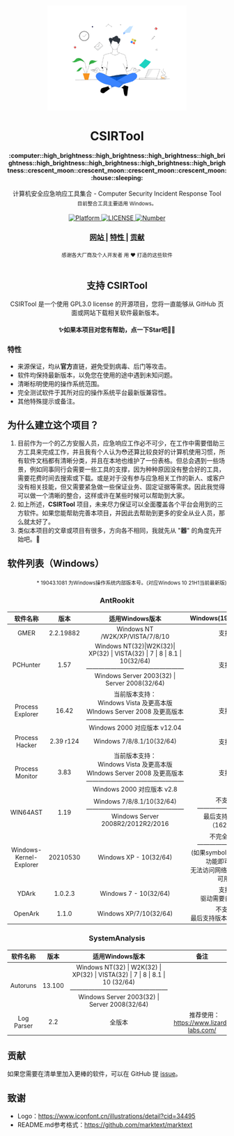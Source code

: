 <p align="center"><img src="/static/Logo.png" alt="CSIRTool" width="320" height="240"></p>

<h1 align="center">CSIRTool</h1>

<div align="center">
  <strong>:computer::high_brightness::high_brightness::high_brightness::high_brightness::high_brightness::high_brightness::high_brightness::high_brightness::crescent_moon::crescent_moon::crescent_moon::crescent_moon::house::sleeping:</strong><br><br>
  计算机安全应急响应工具集合 - Computer Security Incident Response Tool<br>
  <sub>目前整合工具主要适用  Windows。</sub>
</div>

<br>

<div align="center">
  <!-- Platform -->
  <a href="Platform">
    <img src="https://img.shields.io/badge/Platform-windows-green?color=gerrn&style=flat-square" alt="Platform">
  </a>
  <!-- License -->
  <a href="LICENSE">
    <img src="https://img.shields.io/github/license/x-Ai/CSIRTool?color=gerrn&style=flat-square" alt="LICENSE">
  </a>
  <!-- Number of tools -->
  <a href="Number of tools">
    <img src="https://img.shields.io/badge/Number-11-green?color=gerrn&style=flat-square" alt="Number">
  </a>
</div>

<div align="center">
  <h3>
    <a href="">
      网站
    </a>
    <span> | </span>
    <a href="https://github.com/x-Ai/CSIRTool#特性">
      特性
    </a>
    <span> | </span>
    <a href="https://github.com/x-Ai/CSIRTool#贡献">
      贡献
    </a>
  </h3>
</div>

<div align="center">
  <sub>感谢各大厂商及个人开发者
  用 ❤︎ 打造的这些软件</sub>
</div>

<br />

<h2 align="center">支持 CSIRTool</h2>

<p align="center">CSIRTool 是一个使用 GPL3.0 license 的开源项目，您将一直能够从 GitHub 页面或网站下载相关软件最新版本。</p>

#### **<p align="center">✨如果本项目对您有帮助，点一下Star吧🥰✨</p>**

### 特性

- 来源保证，均从**官方**直链，避免受到病毒、后门等攻击。
- 软件均保持最新版本，以免您在使用的途中遇到未知问题。
- 清晰标明使用的操作系统范围。
- 完全测试软件于其所对应的操作系统平台最新版兼容性。
- 其他特殊提示或备注。

## 为什么建立这个项目？

1. 目前作为一个的乙方安服人员，应急响应工作必不可少，在工作中需要借助三方工具来完成工作，并且我有个人认为😳还算比较良好的计算机使用习惯，所有软件文档都有清晰分类，并且在本地也维护了一份表格。但总会遇到一些场景，例如同事同行会需要一些工具的支撑，因为种种原因没有整合好的工具，需要花费时间去搜索或下载。或是对于没有参与应急相关工作的新人、或客户没有相关技能，但又需要紧急做一些保证业务、固定证据等需求。因此我觉得可以做一个清晰的整合，这样或许在某些时候可以帮助到大家。
2. 如上所述，**CSIRTool** 项目，未来尽力保证可以全面覆盖各个平台会用到的三方软件。如果您能帮助完善本项目，并因此去帮助到更多的安全从业人员，那么就太好了。
3. 类似本项目的文章或项目有很多，方向各不相同，我就先从 "**器**" 的角度先开始吧。🤪

## 软件列表（Windows）
<div align="right">
  <sub>* 19043.1081 为Windows操作系统内部版本号。(对应Windows 10 21H1当前最新版)</sub>
</div>
<h3 align="center"> AntRookit </h3>

| 软件名称        | 版本 | 适用Windows版本 | Windows(19043.1081) |
|:--------------------------:|:-----:|:---------------:|:---------------------------:|
| GMER | 2.2.19882 | Windows NT /W2K/XP/VISTA/7/8/10 | 支持 |
| PCHunter | 1.57 | Windows NT(32)\|W2K(32)\| XP(32) \| VISTA(32) \| 7 \| 8 \| 8.1 \| 10(32/64)<br>————————————————<br>Windows Server 2003(32) \| Server 2008(32/64) | 支持 |
| Process Explorer | 16.42 | 当前版本支持：<br>Windows Vista 及更高本版<br>WIndows Server 2008 及更高版本<br>————————————————<br>Windows 2000 对应版本 v12.04 | 支持 |
| Process Hacker| 2.39 r124| Windows 7/8/8.1/10(32/64)| 支持 |
| Process Monitor| 3.83| 当前版本支持：<br>Windows Vista 及更高本版<br>WIndows Server 2008 及更高版本<br>————————————————<br>Windows 2000 对应版本 v2.8 | 支持 |
| WIN64AST| 1.19| Windows 7/8/8.1/10(32/64)<br>————————————————<br>Windows Server 2008R2/2012R2/2016| 不支持<br>—————————<br>最后支持的版本（16299）|
| Windows-Kernel-Explorer| 20210530| Windows XP - 10(32/64)| 不完全支持<br>—————————<br>(如果symbol可用，90%功能即可使用;<br>无法访问网络，50%功能可用)|
| YDArk | 1.0.2.3 | Windows 7 - 10(32/64)| 支持<br>驱动需要自行签名| 
| OpenArk | 1.1.0 | Windows XP/7/10(32/64) | 不支持<br>最后支持版本（19042） | 

<h3 align="center"> SystemAnalysis </h3>

|软件名称| 版本 | 适用Windows版本 | 备注 |
|:--------------------------:|:-----:|:---------------:|:---------------------------:|
| Autoruns | 13.100 | Windows NT(32) \| W2K(32) \| XP(32) \| VISTA(32) \| 7 \| 8 \| 8.1 \| 10 (32/64)<br>————————————————<br>Windows Server 2003(32) \| Server 2008(32/64) |  |
| Log Parser | 2.2 | 全版本 |  &nbsp;&nbsp;&nbsp;推荐使用：https://www.lizard-labs.com/ |

## 贡献

如果您需要在清单里加入更棒的软件，可以在 GitHub 提 [issue](https://github.com/x-Ai/CSIRTool/issues)。

## 致谢

- Logo：https://www.iconfont.cn/illustrations/detail?cid=34495
- README.md参考格式：https://github.com/marktext/marktext
